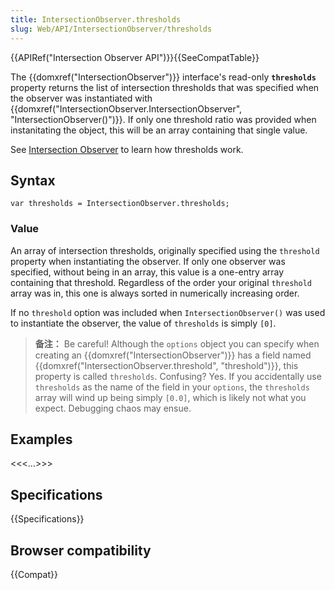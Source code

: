 ```yaml
---
title: IntersectionObserver.thresholds
slug: Web/API/IntersectionObserver/thresholds
---
```


{{APIRef("Intersection Observer API")}}{{SeeCompatTable}}

The {{domxref("IntersectionObserver")}} interface's read-only **`thresholds`** property returns the list of intersection thresholds that was specified when the observer was instantiated with {{domxref("IntersectionObserver.IntersectionObserver", "IntersectionObserver()")}}. If only one threshold ratio was provided when instanitating the object, this will be an array containing that single value.

See [Intersection Observer](/zh-CN/docs/Web/API/Intersection_Observer_API#thresholds) to learn how thresholds work.

## Syntax

```
var thresholds = IntersectionObserver.thresholds;
```

### Value

An array of intersection thresholds, originally specified using the `threshold` property when instantiating the observer. If only one observer was specified, without being in an array, this value is a one-entry array containing that threshold. Regardless of the order your original `threshold` array was in, this one is always sorted in numerically increasing order.

If no `threshold` option was included when `IntersectionObserver()` was used to instantiate the observer, the value of `thresholds` is simply `[0]`.

> **备注：** Be careful! Although the `options` object you can specify when creating an {{domxref("IntersectionObserver")}} has a field named {{domxref("IntersectionObserver.threshold", "threshold")}}, this property is called `thresholds`. Confusing? Yes. If you accidentally use `thresholds` as the name of the field in your `options`, the `thresholds` array will wind up being simply `[0.0]`, which is likely not what you expect. Debugging chaos may ensue.

## Examples

<<<...>>>

## Specifications

{{Specifications}}

## Browser compatibility

{{Compat}}
